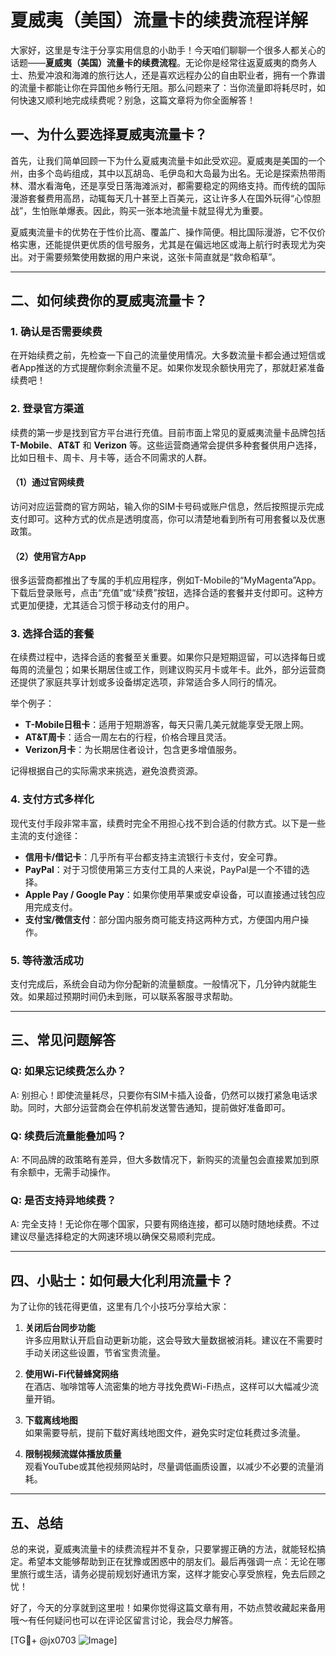 # 夏威夷（美国）流量卡的续费流程详解

大家好，这里是专注于分享实用信息的小助手！今天咱们聊聊一个很多人都关心的话题——**夏威夷（美国）流量卡的续费流程**。无论你是经常往返夏威夷的商务人士、热爱冲浪和海滩的旅行达人，还是喜欢远程办公的自由职业者，拥有一个靠谱的流量卡都能让你在异国他乡畅行无阻。那么问题来了：当你流量即将耗尽时，如何快速又顺利地完成续费呢？别急，这篇文章将为你全面解答！

## 一、为什么要选择夏威夷流量卡？

首先，让我们简单回顾一下为什么夏威夷流量卡如此受欢迎。夏威夷是美国的一个州，由多个岛屿组成，其中以瓦胡岛、毛伊岛和大岛最为出名。无论是探索热带雨林、潜水看海龟，还是享受日落海滩派对，都需要稳定的网络支持。而传统的国际漫游套餐费用高昂，动辄每天几十甚至上百美元，这让许多人在国外玩得“心惊胆战”，生怕账单爆表。因此，购买一张本地流量卡就显得尤为重要。

夏威夷流量卡的优势在于性价比高、覆盖广、操作简便。相比国际漫游，它不仅价格实惠，还能提供更优质的信号服务，尤其是在偏远地区或海上航行时表现尤为突出。对于需要频繁使用数据的用户来说，这张卡简直就是“救命稻草”。

---

## 二、如何续费你的夏威夷流量卡？

### 1. **确认是否需要续费**
在开始续费之前，先检查一下自己的流量使用情况。大多数流量卡都会通过短信或者App推送的方式提醒你剩余流量不足。如果你发现余额快用完了，那就赶紧准备续费吧！

### 2. **登录官方渠道**
续费的第一步是找到官方平台进行充值。目前市面上常见的夏威夷流量卡品牌包括**T-Mobile**、**AT&T** 和 **Verizon** 等。这些运营商通常会提供多种套餐供用户选择，比如日租卡、周卡、月卡等，适合不同需求的人群。

#### （1）通过官网续费
访问对应运营商的官方网站，输入你的SIM卡号码或账户信息，然后按照提示完成支付即可。这种方式的优点是透明度高，你可以清楚地看到所有可用套餐以及优惠政策。

#### （2）使用官方App
很多运营商都推出了专属的手机应用程序，例如T-Mobile的“MyMagenta”App。下载后登录账号，点击“充值”或“续费”按钮，选择合适的套餐并支付即可。这种方式更加便捷，尤其适合习惯于移动支付的用户。

### 3. **选择合适的套餐**
在续费过程中，选择合适的套餐至关重要。如果你只是短期逗留，可以选择每日或每周的流量包；如果长期居住或工作，则建议购买月卡或年卡。此外，部分运营商还提供了家庭共享计划或多设备绑定选项，非常适合多人同行的情况。

举个例子：
- **T-Mobile日租卡**：适用于短期游客，每天只需几美元就能享受无限上网。
- **AT&T周卡**：适合一周左右的行程，价格合理且灵活。
- **Verizon月卡**：为长期居住者设计，包含更多增值服务。

记得根据自己的实际需求来挑选，避免浪费资源。

### 4. **支付方式多样化**
现代支付手段非常丰富，续费时完全不用担心找不到合适的付款方式。以下是一些主流的支付途径：

- **信用卡/借记卡**：几乎所有平台都支持主流银行卡支付，安全可靠。
- **PayPal**：对于习惯使用第三方支付工具的人来说，PayPal是一个不错的选择。
- **Apple Pay / Google Pay**：如果你使用苹果或安卓设备，可以直接通过钱包应用完成支付。
- **支付宝/微信支付**：部分国内服务商可能支持这两种方式，方便国内用户操作。

### 5. **等待激活成功**
支付完成后，系统会自动为你分配新的流量额度。一般情况下，几分钟内就能生效。如果超过预期时间仍未到账，可以联系客服寻求帮助。

---

## 三、常见问题解答

### Q: 如果忘记续费怎么办？
A: 别担心！即使流量耗尽，只要你有SIM卡插入设备，仍然可以拨打紧急电话求助。同时，大部分运营商会在停机前发送警告通知，提前做好准备即可。

### Q: 续费后流量能叠加吗？
A: 不同品牌的政策略有差异，但大多数情况下，新购买的流量包会直接累加到原有余额中，无需手动操作。

### Q: 是否支持异地续费？
A: 完全支持！无论你在哪个国家，只要有网络连接，都可以随时随地续费。不过建议尽量选择稳定的大网速环境以确保交易顺利完成。

---

## 四、小贴士：如何最大化利用流量卡？

为了让你的钱花得更值，这里有几个小技巧分享给大家：

1. **关闭后台同步功能**  
   许多应用默认开启自动更新功能，这会导致大量数据被消耗。建议在不需要时手动关闭这些设置，节省宝贵流量。

2. **使用Wi-Fi代替蜂窝网络**  
   在酒店、咖啡馆等人流密集的地方寻找免费Wi-Fi热点，这样可以大幅减少流量开销。

3. **下载离线地图**  
   如果需要导航，提前下载好离线地图文件，避免实时定位耗费过多流量。

4. **限制视频流媒体播放质量**  
   观看YouTube或其他视频网站时，尽量调低画质设置，以减少不必要的流量消耗。

---

## 五、总结

总的来说，夏威夷流量卡的续费流程并不复杂，只要掌握正确的方法，就能轻松搞定。希望本文能够帮助到正在犹豫或困惑中的朋友们。最后再强调一点：无论在哪里旅行或生活，请务必提前规划好通讯方案，这样才能安心享受旅程，免去后顾之忧！

好了，今天的分享就到这里啦！如果你觉得这篇文章有用，不妨点赞收藏起来备用哦～有任何疑问也可以在评论区留言讨论，我会尽力解答。

[TG💪+ @jx0703 ![Image](https://github.com/user-attachments/assets/dbca1d08-cadb-493c-b0ec-ad6f7a83f270)]